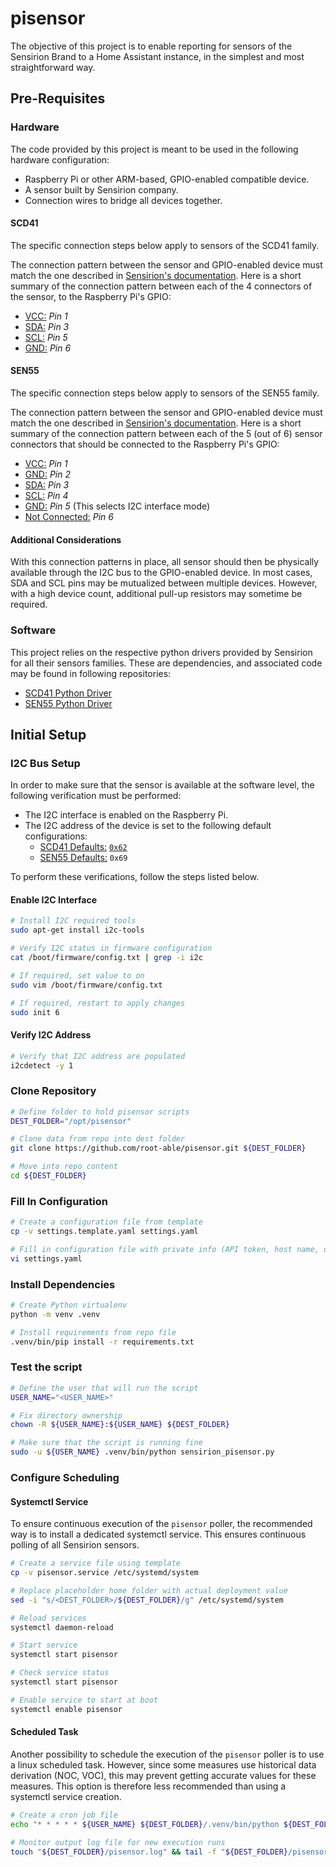 # pisensor

The objective of this project is to enable reporting for sensors of the Sensirion Brand to a Home Assistant instance, in the simplest and most straightforward way.

## Pre-Requisites

### Hardware

The code provided by this project is meant to be used in the following hardware configuration:

- Raspberry Pi or other ARM-based, GPIO-enabled compatible device.
- A sensor built by Sensirion company.
- Connection wires to bridge all devices together.

#### SCD41

The specific connection steps below apply to sensors of the SCD41 family.

The connection pattern between the sensor and GPIO-enabled device must match the one described in [Sensirion's documentation](https://github.com/Sensirion/python-i2c-scd4x?tab=readme-ov-file#connect-the-sensor).
Here is a short summary of the connection pattern between each of the 4 connectors of the sensor, to the Raspberry Pi's GPIO:

- <u>VCC:</u> *Pin 1*
- <u>SDA:</u> *Pin 3*
- <u>SCL:</u> *Pin 5*
- <u>GND:</u> *Pin 6*

#### SEN55

The specific connection steps below apply to sensors of the SEN55 family.

The connection pattern between the sensor and GPIO-enabled device must match the one described in [Sensirion's documentation](https://github.com/Sensirion/embedded-i2c-sen5x?tab=readme-ov-file#connecting-the-sensor).
Here is a short summary of the connection pattern between each of the 5 (out of 6) sensor connectors that should be connected to the Raspberry Pi's GPIO:

- <u>VCC:</u> *Pin 1*
- <u>GND:</u> *Pin 2*
- <u>SDA:</u> *Pin 3*
- <u>SCL:</u> *Pin 4*
- <u>GND:</u> *Pin 5* (This selects I2C interface mode)
- <u>Not Connected:</u> *Pin 6*


#### Additional Considerations

With this connection patterns in place, all sensor should then be physically available through the I2C bus to the GPIO-enabled device.
In most cases, SDA and SCL pins may be mutualized between multiple devices. However, with a high device count, additional pull-up resistors may sometime be required.


### Software

This project relies on the respective python drivers provided by Sensirion for all their sensors families.
These are dependencies, and associated code may be found in following repositories:

- [SCD41 Python Driver](https://github.com/Sensirion/python-i2c-scd4x)
- [SEN55 Python Driver](https://github.com/Sensirion/python-i2c-sen5x)

## Initial Setup

### I2C Bus Setup

In order to make sure that the sensor is available at the software level, the following verification must be performed:

- The I2C interface is enabled on the Raspberry Pi.
- The I2C address of the device is set to the following default configurations:
  - <u>SCD41 Defaults:</u> [`0x62`](https://github.com/Sensirion/python-i2c-scd4x?tab=readme-ov-file#supported-sensor-types)
  - <u>SEN55 Defaults:</u> `0x69`
  
To perform these verifications, follow the steps listed below.

#### Enable I2C Interface

```bash
# Install I2C required tools
sudo apt-get install i2c-tools

# Verify I2C status in firmware configuration
cat /boot/firmware/config.txt | grep -i i2c

# If required, set value to on
sudo vim /boot/firmware/config.txt

# If required, restart to apply changes
sudo init 6
```
#### Verify I2C Address

```bash
# Verify that I2C address are populated
i2cdetect -y 1
```

### Clone Repository

```bash
# Define folder to hold pisensor scripts
DEST_FOLDER="/opt/pisensor"

# Clone data from repo into dest folder
git clone https://github.com/root-able/pisensor.git ${DEST_FOLDER}

# Move into repo content
cd ${DEST_FOLDER}
```

### Fill In Configuration
```bash
# Create a configuration file from template
cp -v settings.template.yaml settings.yaml

# Fill in configuration file with private info (API token, host name, device address, ...)
vi settings.yaml
```

### Install Dependencies
```bash
# Create Python virtualenv
python -m venv .venv

# Install requirements from repo file
.venv/bin/pip install -r requirements.txt
```

### Test the script
```bash
# Define the user that will run the script
USER_NAME="<USER_NAME>"

# Fix directory ownership
chown -R ${USER_NAME}:${USER_NAME} ${DEST_FOLDER}

# Make sure that the script is running fine
sudo -u ${USER_NAME} .venv/bin/python sensirion_pisensor.py
```

### Configure Scheduling

#### Systemctl Service

To ensure continuous execution of the `pisensor` poller, the recommended way is to install a dedicated systemctl service. This ensures continuous polling of all Sensirion sensors.

```bash
# Create a service file using template
cp -v pisensor.service /etc/systemd/system

# Replace placeholder home folder with actual deployment value
sed -i "s/<DEST_FOLDER>/${DEST_FOLDER}/g" /etc/systemd/system

# Reload services
systemctl daemon-reload 

# Start service
systemctl start pisensor 

# Check service status
systemctl start pisensor 

# Enable service to start at boot
systemctl enable pisensor 
```

#### Scheduled Task

Another possibility to schedule the execution of the `pisensor` poller is to use a linux scheduled task. However, since some measures use historical data derivation (NOC, VOC), this may prevent getting accurate values for these measures. This option is therefore less recommended than using a systemctl service creation.

```bash
# Create a cron job file
echo "* * * * * ${USER_NAME} ${DEST_FOLDER}/.venv/bin/python ${DEST_FOLDER}/pisensor.py >> ${DEST_FOLDER}/pisensor.log 2&>1" > /etc/cron.d/pisensor

# Monitor output log file for new execution runs
touch "${DEST_FOLDER}/pisensor.log" && tail -f "${DEST_FOLDER}/pisensor.log"
```
